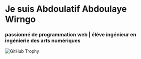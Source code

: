 # Je suis Abdoulatif Abdoulaye Wirngo
### passionné de programmation web | élève ingénieur en ingénierie des arts numériques 

<img src="https://github-profile-trophy.vercel.app/?username= A-Wirngo&row=1&theme=darkhub&margin-w=15&no-bg=true" alt="GitHub Trophy">
